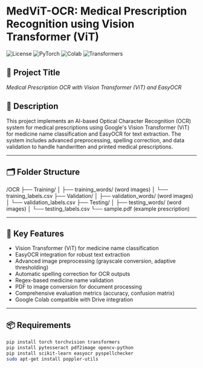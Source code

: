 # MedViT-OCR: Medical Prescription Recognition using Vision Transformer (ViT)

![License](https://img.shields.io/badge/license-MIT-blue.svg)
![PyTorch](https://img.shields.io/badge/PyTorch-1.x-red)
![Colab](https://img.shields.io/badge/Run%20on-Colab-green)
![Transformers](https://img.shields.io/badge/HuggingFace-Transformers-yellow)

## 🧠 Project Title
*Medical Prescription OCR with Vision Transformer (ViT) and EasyOCR*

## 📌 Description
This project implements an AI-based Optical Character Recognition (OCR) system for medical prescriptions using Google's Vision Transformer (ViT) for medicine name classification and EasyOCR for text extraction. The system includes advanced preprocessing, spelling correction, and data validation to handle handwritten and printed medical prescriptions.

---

## 🗂 Folder Structure
/OCR
├── Training/
│ ├── training_words/ (word images)
│ └── training_labels.csv
├── Validation/
│ ├── validation_words/ (word images)
│ └── validation_labels.csv
├── Testing/
│ ├── testing_words/ (word images)
│ └── testing_labels.csv
└── sample.pdf (example prescription)


---

## 🚀 Key Features
- Vision Transformer (ViT) for medicine name classification
- EasyOCR integration for robust text extraction
- Advanced image preprocessing (grayscale conversion, adaptive thresholding)
- Automatic spelling correction for OCR outputs
- Regex-based medicine name validation
- PDF to image conversion for document processing
- Comprehensive evaluation metrics (accuracy, confusion matrix)
- Google Colab compatible with Drive integration

---

## 📦 Requirements

```bash
pip install torch torchvision transformers
pip install pytesseract pdf2image opencv-python
pip install scikit-learn easyocr pyspellchecker
sudo apt-get install poppler-utils
